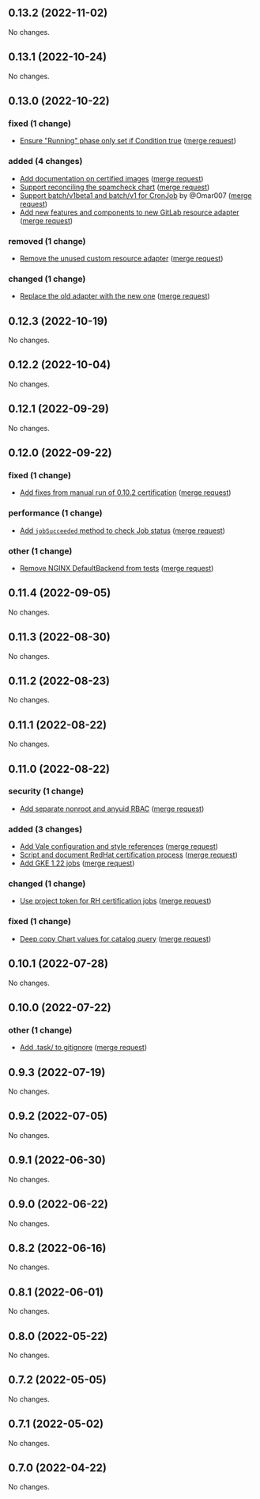## 0.13.2 (2022-11-02)

No changes.

## 0.13.1 (2022-10-24)

No changes.

## 0.13.0 (2022-10-22)

### fixed (1 change)

- [Ensure "Running" phase only set if Condition true](gitlab-org/cloud-native/gitlab-operator@b6f8a80f22b8515fde666ee423e3e01d0994c4bd) ([merge request](gitlab-org/cloud-native/gitlab-operator!539))

### added (4 changes)

- [Add documentation on certified images](gitlab-org/cloud-native/gitlab-operator@fb664e38d788b05e423296a32268233d64509408) ([merge request](gitlab-org/cloud-native/gitlab-operator!537))
- [Support reconciling the spamcheck chart](gitlab-org/cloud-native/gitlab-operator@6e6da19e052a549da62d145d7aa4333252add7e6) ([merge request](gitlab-org/cloud-native/gitlab-operator!536))
- [Support batch/v1beta1 and batch/v1 for CronJob](gitlab-org/cloud-native/gitlab-operator@4a52125d1423c3a13dfbc3b5dfb792234f9445f3) by @Omar007 ([merge request](gitlab-org/cloud-native/gitlab-operator!532))
- [Add new features and components to new GitLab resource adapter](gitlab-org/cloud-native/gitlab-operator@1ae8cda74c28d572b720d4445c514afb6a0b4053) ([merge request](gitlab-org/cloud-native/gitlab-operator!527))

### removed (1 change)

- [Remove the unused custom resource adapter](gitlab-org/cloud-native/gitlab-operator@535d0641b23dfbeee4b221f961f4cb07a6fdc17a) ([merge request](gitlab-org/cloud-native/gitlab-operator!529))

### changed (1 change)

- [Replace the old adapter with the new one](gitlab-org/cloud-native/gitlab-operator@9b9eaf01068087317527518e5722d1e95a67e24f) ([merge request](gitlab-org/cloud-native/gitlab-operator!528))

## 0.12.3 (2022-10-19)

No changes.

## 0.12.2 (2022-10-04)

No changes.

## 0.12.1 (2022-09-29)

No changes.

## 0.12.0 (2022-09-22)

### fixed (1 change)

- [Add fixes from manual run of 0.10.2 certification](gitlab-org/cloud-native/gitlab-operator@7c0368f587c166bb82870e4a33cda9c7ed0eefb9) ([merge request](gitlab-org/cloud-native/gitlab-operator!511))

### performance (1 change)

- [Add `jobSucceeded` method to check Job status](gitlab-org/cloud-native/gitlab-operator@d6c37cf6ed736777a94ac2519c51dcdbac704e49) ([merge request](gitlab-org/cloud-native/gitlab-operator!503))

### other (1 change)

- [Remove NGINX DefaultBackend from tests](gitlab-org/cloud-native/gitlab-operator@1604313afffe233ae427a2092e704647b7bf8f6d) ([merge request](gitlab-org/cloud-native/gitlab-operator!514))

## 0.11.4 (2022-09-05)

No changes.

## 0.11.3 (2022-08-30)

No changes.

## 0.11.2 (2022-08-23)

No changes.

## 0.11.1 (2022-08-22)

No changes.

## 0.11.0 (2022-08-22)

### security (1 change)

- [Add separate nonroot and anyuid RBAC](gitlab-org/cloud-native/gitlab-operator@01d49a714d62cf8d38220e707edc69f9f71a17ce) ([merge request](gitlab-org/cloud-native/gitlab-operator!447))

### added (3 changes)

- [Add Vale configuration and style references](gitlab-org/cloud-native/gitlab-operator@1546a091cd5ad38166314ffb7cc0cdd22df2ff96) ([merge request](gitlab-org/cloud-native/gitlab-operator!509))
- [Script and document RedHat certification process](gitlab-org/cloud-native/gitlab-operator@cdd3b1ed180434e88054079391ca0d0965ccf0f8) ([merge request](gitlab-org/cloud-native/gitlab-operator!494))
- [Add GKE 1.22 jobs](gitlab-org/cloud-native/gitlab-operator@ecdc70c91cf9f14a1eb3dab68135428c2316de69) ([merge request](gitlab-org/cloud-native/gitlab-operator!497))

### changed (1 change)

- [Use project token for RH certification jobs](gitlab-org/cloud-native/gitlab-operator@3cde0d00e1051a306850b102b3b62bd31af7c34a) ([merge request](gitlab-org/cloud-native/gitlab-operator!505))

### fixed (1 change)

- [Deep copy Chart values for catalog query](gitlab-org/cloud-native/gitlab-operator@9b231838685be534e68d40aab69a30cd1970e5c8) ([merge request](gitlab-org/cloud-native/gitlab-operator!499))

## 0.10.1 (2022-07-28)

No changes.

## 0.10.0 (2022-07-22)

### other (1 change)

- [Add .task/ to gitignore](gitlab-org/cloud-native/gitlab-operator@318e1a386eca5970960e166dcab053b1efab9b26) ([merge request](gitlab-org/cloud-native/gitlab-operator!481))

## 0.9.3 (2022-07-19)

No changes.

## 0.9.2 (2022-07-05)

No changes.

## 0.9.1 (2022-06-30)

No changes.

## 0.9.0 (2022-06-22)

No changes.

## 0.8.2 (2022-06-16)

No changes.

## 0.8.1 (2022-06-01)

No changes.

## 0.8.0 (2022-05-22)

No changes.

## 0.7.2 (2022-05-05)

No changes.

## 0.7.1 (2022-05-02)

No changes.

## 0.7.0 (2022-04-22)

No changes.
